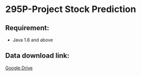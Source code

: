 # 295P-Project  Stock Prediction  

## Requirement:  

- Java 1.8 and above  

## Data download link: 
[Google Drive]()  



